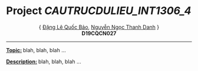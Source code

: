 # Project _CAUTRUCDULIEU_INT1306_4_

<p align="center">
{ <a href="mailto:n19dccn014@student.ptithcm.edu.vn">Đặng Lê Quốc Bảo</a>,
<a href="mailto:n19dccn027@student.ptithcm.edu.vn">Nguyễn Ngọc Thanh Danh</a> }<br> <b>D19CQCN027</b>
</p>

___
<b><u>Topic:</u> </b>
blah, blah, blah ...

<b><u>Description:</u> </b>
blah, blah, blah ...
